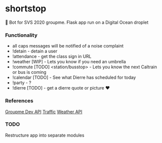 # shortstop

🤖 Bot for SVS 2020 groupme. Flask app run on a Digital Ocean droplet

### Functionality

- all caps messages will be notified of a noise complaint
- !detain - detain a user
- !attendance - get the class sign in URL
- !weather [WIP] - Lets you know if you need an umbrella
- !commute [TODO] <station/busstop> - Lets you know the next Caltrain or bus is coming
- !calendar [TODO] - See what Dierre has scheduled for today
- !party - ?
- !dierre [TODO] - get a dierre quote or picture :heart:

### References

[Groupme Dev API](https://dev.groupme.com/)
[Traffic](https://511.org/sites/default/files/pdfs/511%20SF%20Bay%20Open%20Data%20Specification%20-%20Transit.pdf)
[Weather API](https://openweathermap.org/api)


### TODO

Restructure app into separate modules
